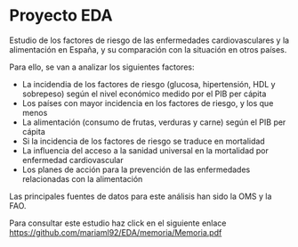 # Proyecto EDA

Estudio de los factores de riesgo de las enfermedades cardiovasculares y la alimentación en España, y su comparación con la situación en otros países.

Para ello, se van a analizar los siguientes factores:

- La incidendia de los factores de riesgo (glucosa, hipertensión, HDL y sobrepeso) según el nivel económico medido por el PIB per cápita
- Los países con mayor incidencia en los factores de riesgo, y los que menos
- La alimentación (consumo de frutas, verduras y carne) según el PIB per cápita
- Si la incidencia de los factores de riesgo se traduce en mortalidad
- La influencia del acceso a la sanidad universal en la mortalidad por enfermedad cardiovascular
- Los planes de acción para la prevención de las enfermedades relacionadas con la alimentación

Las principales fuentes de datos para este análisis han sido la OMS y la FAO.

Para consultar este estudio haz click en el siguiente enlace https://github.com/mariaml92/EDA/memoria/Memoria.pdf
